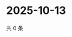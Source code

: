 # 2025-10-13

共 0 条

<!-- BEGIN ZHIHUVIDEO -->
<!-- 最后更新时间 Mon Oct 13 2025 17:14:29 GMT+0800 (China Standard Time) -->

<!-- END ZHIHUVIDEO -->
